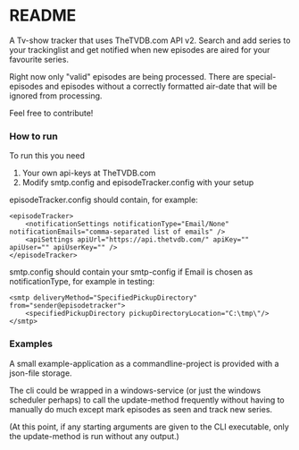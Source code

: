 # README #

A Tv-show tracker that uses TheTVDB.com API v2. Search and add series to your trackinglist and get notified when new episodes are aired for your favourite series.

Right now only "valid" episodes are being processed. There are special-episodes and episodes without a correctly formatted air-date that will be ignored from processing.

Feel free to contribute!

### How to run ###

To run this you need

1. Your own api-keys at TheTVDB.com
2. Modify smtp.config and episodeTracker.config with your setup

episodeTracker.config should contain, for example:
```
<episodeTracker>
    <notificationSettings notificationType="Email/None" notificationEmails="comma-separated list of emails" />
    <apiSettings apiUrl="https://api.thetvdb.com/" apiKey="" apiUser="" apiUserKey="" />
</episodeTracker>
```

smtp.config should contain your smtp-config if Email is chosen as notificationType, for example in testing:
```
<smtp deliveryMethod="SpecifiedPickupDirectory" from="sender@episodetracker">
    <specifiedPickupDirectory pickupDirectoryLocation="C:\tmp\"/>
</smtp>
```

### Examples ###

A small example-application as a commandline-project is provided with a json-file storage.

The cli could be wrapped in a windows-service (or just the windows scheduler perhaps) to call the update-method frequently without having to manually do much except mark episodes as seen and track new series.

(At this point, if any starting arguments are given to the CLI executable, only the update-method is run without any output.)
